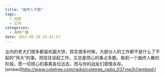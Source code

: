 ```yaml
---
title: "曲终人不散"
tags:
  - 加班
  - 工作
categories:
  - 森林广播
date: 2012-05-28 15:41:57
---
```


业内的老大们很多都喜欢画大饼，其实很多时候，大部分人的工作都不是什么了不起的“伟大”的事。而往往谈起工作，又总是烦心的事占多数。每到一个曲终人散的阶段，愿一切烦心的事离各位远去，而与你的战友们感情永存。   \[embed\]http://www.coletree.com/radio/coletree_radio_037.mp3\[/embed\]